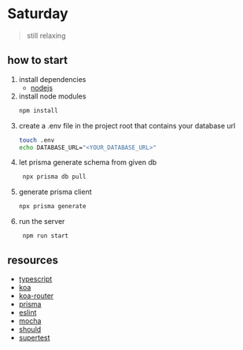 # Saturday
> still relaxing

## how to start
1. install dependencies
   + [nodejs](https://nodejs.org)
2. install node modules
   ```sh
   npm install
   ```
3. create a .env file in the project root that contains your database url
   ```sh
   touch .env
   echo DATABASE_URL="<YOUR_DATABASE_URL>"
   ```
4. let prisma generate schema from given db
   ```sh
    npx prisma db pull
   ```
5. generate prisma client
   ```sh
   npx prisma generate
   ```
6. run the server
   ```SH
    npm run start
   ```

## resources
+ [typescript](https://www.typescriptlang.org)
+ [koa](https://koajs.com/)
+ [koa-router](https://github.com/ZijianHe/koa-router)
+ [prisma](https://www.prisma.io/)
+ [eslint](https://eslint.org/)
+ [mocha](https://mochajs.org/)
+ [should](https://shouldjs.github.io/)
+ [supertest](https://github.com/visionmedia/supertest)